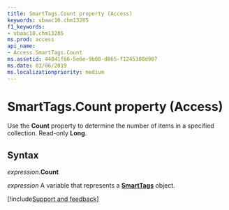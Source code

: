 ```yaml
---
title: SmartTags.Count property (Access)
keywords: vbaac10.chm13285
f1_keywords:
- vbaac10.chm13285
ms.prod: access
api_name:
- Access.SmartTags.Count
ms.assetid: 44841f66-5e6e-9b68-d865-f1245388d907
ms.date: 03/06/2019
ms.localizationpriority: medium
---
```



# SmartTags.Count property (Access)

Use the **Count** property to determine the number of items in a specified collection. Read-only **Long**.


## Syntax

_expression_.**Count**

_expression_ A variable that represents a **[SmartTags](Access.SmartTags.md)** object.



[!include[Support and feedback](~/includes/feedback-boilerplate.md)]
